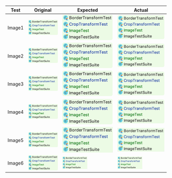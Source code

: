 |  Test  |              Original              |              Expected              |              Actual              |
|--------|------------------------------------|------------------------------------|----------------------------------|
| Image1 | ![Image1.png](original/Image1.png) | ![Image1.png](expected/Image1.png) | ![Image1.png](actual/image1.png) |
| Image2 | ![Image2.png](original/Image1.png) | ![Image2.png](expected/Image2.png) | ![Image2.png](actual/image2.png) |
| Image3 | ![Image3.png](original/Image1.png) | ![Image3.png](expected/Image3.png) | ![Image3.png](actual/image3.png) |
| Image4 | ![Image4.png](original/Image1.png) | ![Image4.png](expected/Image4.png) | ![Image4.png](actual/image4.png) |
| Image5 | ![Image5.png](original/Image1.png) | ![Image5.png](expected/Image5.png) | ![Image5.png](actual/image5.png) |
| Image6 | ![Image6.png](original/Image1.png) | ![Image6.png](expected/Image6.png) | ![Image6.png](actual/image6.png) |

